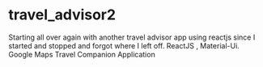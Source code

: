 # travel_advisor2
Starting all over again with another travel advisor app using reactjs since I started and stopped and forgot where I left off. ReactJS , Material-Ui. Google Maps Travel Companion Application
